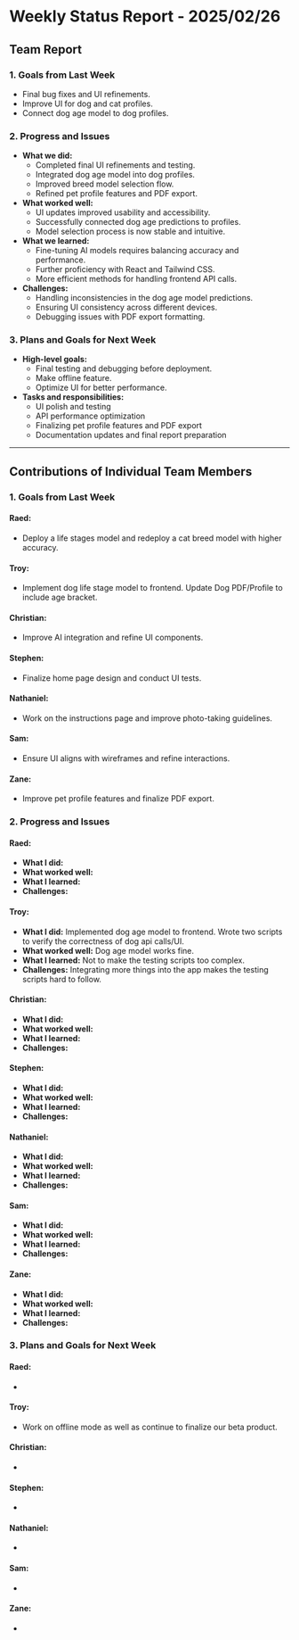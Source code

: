 # Weekly Status Report - 2025/02/26

## Team Report

### 1. Goals from Last Week
- Final bug fixes and UI refinements.
- Improve UI for dog and cat profiles.
- Connect dog age model to dog profiles.

### 2. Progress and Issues
- **What we did:**
  - Completed final UI refinements and testing.
  - Integrated dog age model into dog profiles.
  - Improved breed model selection flow.
  - Refined pet profile features and PDF export.
- **What worked well:**
  - UI updates improved usability and accessibility.
  - Successfully connected dog age predictions to profiles.
  - Model selection process is now stable and intuitive.
- **What we learned:**
  - Fine-tuning AI models requires balancing accuracy and performance.
  - Further proficiency with React and Tailwind CSS.
  - More efficient methods for handling frontend API calls.
- **Challenges:**
  - Handling inconsistencies in the dog age model predictions.
  - Ensuring UI consistency across different devices.
  - Debugging issues with PDF export formatting.

### 3. Plans and Goals for Next Week
- **High-level goals:**
  - Final testing and debugging before deployment.
  - Make offline feature.
  - Optimize UI for better performance.
- **Tasks and responsibilities:**
  - UI polish and testing 
  - API performance optimization 
  - Finalizing pet profile features and PDF export 
  - Documentation updates and final report preparation 

---

## Contributions of Individual Team Members

### 1. Goals from Last Week

#### Raed:
- Deploy a life stages model and redeploy a cat breed model with higher accuracy.

#### Troy:
- Implement dog life stage model to frontend. Update Dog PDF/Profile to include age bracket.

#### Christian:
- Improve AI integration and refine UI components.

#### Stephen:
- Finalize home page design and conduct UI tests.

#### Nathaniel:
- Work on the instructions page and improve photo-taking guidelines.

#### Sam:
- Ensure UI aligns with wireframes and refine interactions.

#### Zane:
- Improve pet profile features and finalize PDF export.

### 2. Progress and Issues

#### Raed:
- **What I did:** 
- **What worked well:** 
- **What I learned:** 
- **Challenges:** 

#### Troy:
- **What I did:** Implemented dog age model to frontend. Wrote two scripts to verify the correctness of dog api calls/UI.
- **What worked well:** Dog age model works fine. 
- **What I learned:** Not to make the testing scripts too complex.
- **Challenges:** Integrating more things into the app makes the testing scripts hard to follow.

#### Christian:
- **What I did:** 
- **What worked well:** 
- **What I learned:** 
- **Challenges:** 

#### Stephen:
- **What I did:** 
- **What worked well:** 
- **What I learned:** 
- **Challenges:** 

#### Nathaniel:
- **What I did:** 
- **What worked well:** 
- **What I learned:** 
- **Challenges:** 

#### Sam:
- **What I did:** 
- **What worked well:** 
- **What I learned:** 
- **Challenges:** 

#### Zane:
- **What I did:** 
- **What worked well:** 
- **What I learned:** 
- **Challenges:** 

### 3. Plans and Goals for Next Week

#### Raed:
-

#### Troy:
- Work on offline mode as well as continue to finalize our beta product. 

#### Christian:
-

#### Stephen:
-

#### Nathaniel:
-

#### Sam:
-

#### Zane:
-

